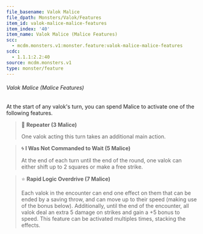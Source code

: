 ```yaml
---
file_basename: Valok Malice
file_dpath: Monsters/Valok/Features
item_id: valok-malice-malice-features
item_index: '40'
item_name: Valok Malice (Malice Features)
scc:
  - mcdm.monsters.v1:monster.feature:valok-malice-malice-features
scdc:
  - 1.1.1:2.2:40
source: mcdm.monsters.v1
type: monster/feature
---
```


###### Valok Malice (Malice Features)

At the start of any valok's turn, you can spend Malice to activate one of the following features.

<!-- -->
> 👤 **Repeater (3 Malice)**
>
> One valok acting this turn takes an additional main action.

<!-- -->
> 🌀 **I Was Not Commanded to Wait (5 Malice)**
>
> At the end of each turn until the end of the round, one valok can either shift up to 2 squares or make a free strike.

<!-- -->
> ⭐️ **Rapid Logic Overdrive (7 Malice)**
>
> Each valok in the encounter can end one effect on them that can be ended by a saving throw, and can move up to their speed (making use of the bonus below). Additionally, until the end of the encounter, all valok deal an extra 5 damage on strikes and gain a +5 bonus to speed. This feature can be activated multiples times, stacking the effects.
